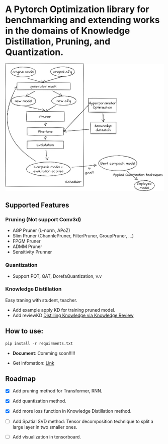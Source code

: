 # A Pytorch Optimization library for benchmarking and extending works in the domains of Knowledge Distillation, Pruning, and Quantization.

![FLow Optimization Toolkit](imgs/flow_optimization_toolkit.jpg "FLow Optimization Toolkit")
## Supported Features

### **Pruning** (Not support Conv3d)

- AGP Pruner (L-norm, APoZ)
- Slim Pruner (ChannlePruner, FilterPruner, GroupPruner, ...)
- FPGM Pruner
- ADMM Pruner
- Sensitivity Prunner

### **Quantization** 

- Support PQT, QAT, DorefaQuantization, v.v

### **Knowledge Distillation**

Easy traning with student, teacher.
- Add example apply KD for training pruned model.
- Add reviewKD [Distilling Knowledge via Knowledge Review](https://arxiv.org/pdf/2104.09044.pdf)


## How to use:

```python
pip install -r requirments.txt
```

- **Document**: Comming soon!!!!!

- Get infomation: [Link](https://vinbrain.atlassian.net/wiki/spaces/AS/pages/1935671422/Document+for+Optimization+Toolkit)
## Roadmap
 - [x] Add pruning method for Transformer, RNN.
 - [x] Add quantization method.
 - [x] Add more loss function in Knowledge Distillation method.
 - [ ] Add Spatial SVD method: Tensor decomposition technique to split a large layer in two smaller ones.
 - [ ] Add visualization in tensorboard.

